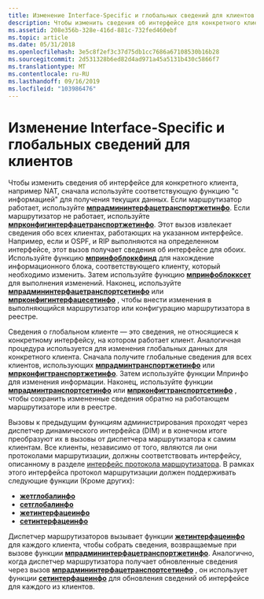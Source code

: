 ```yaml
---
title: Изменение Interface-Specific и глобальных сведений для клиентов
description: Чтобы изменить сведения об интерфейсе для конкретного клиента, например NAT, сначала используйте соответствующий параметр \ 0034; Сведения \ 0034; Функция для получения текущих данных.
ms.assetid: 208e356b-328e-416d-881c-732fed460ebf
ms.topic: article
ms.date: 05/31/2018
ms.openlocfilehash: 3e5c8f2ef3c37d75db1cc7686a67108530b16b28
ms.sourcegitcommit: 2d531328b6ed82d4ad971a45a5131b430c5866f7
ms.translationtype: MT
ms.contentlocale: ru-RU
ms.lasthandoff: 09/16/2019
ms.locfileid: "103986476"
---
```

# <a name="changing-interface-specific-and-global-information-for-clients"></a>Изменение Interface-Specific и глобальных сведений для клиентов

Чтобы изменить сведения об интерфейсе для конкретного клиента, например NAT, сначала используйте соответствующую функцию "с информацией" для получения текущих данных. Если маршрутизатор работает, используйте [**мпрадмининтерфацетранспортжетинфо**](/windows/desktop/api/Mprapi/nf-mprapi-mpradmininterfacetransportgetinfo). Если маршрутизатор не работает, используйте [**мпрконфигинтерфацетранспортжетинфо**](/windows/desktop/api/Mprapi/nf-mprapi-mprconfiginterfacetransportgetinfo). Этот вызов извлекает сведения обо всех клиентах, работающих на указанном интерфейсе. Например, если и OSPF, и RIP выполняются на определенном интерфейсе, этот вызов получает сведения об интерфейсе для обоих. Используйте функцию [**мпринфоблоккфинд**](/windows/desktop/api/Mprapi/nf-mprapi-mprinfoblockfind) для нахождение информационного блока, соответствующего клиенту, который необходимо изменить. Затем используйте функцию [**мпринфоблокксет**](/windows/desktop/api/Mprapi/nf-mprapi-mprinfoblockset) для выполнения изменений. Наконец, используйте [**мпрадмининтерфацетранспортсетинфо**](/windows/desktop/api/Mprapi/nf-mprapi-mpradmininterfacetransportsetinfo) или [**мпрконфигинтерфацесетинфо**](/windows/desktop/api/Mprapi/nf-mprapi-mprconfiginterfacesetinfo) , чтобы внести изменения в выполняющийся маршрутизатор или конфигурацию маршрутизатора в реестре.

Сведения о глобальном клиенте — это сведения, не относящиеся к конкретному интерфейсу, на котором работает клиент. Аналогичная процедура используется для изменения глобальных данных для конкретного клиента. Сначала получите глобальные сведения для всех клиентов, использующих [**мпрадминтранспортжетинфо**](/windows/desktop/api/Mprapi/nf-mprapi-mpradmintransportgetinfo) или [**мпрконфигтранспортжетинфо**](/windows/desktop/api/Mprapi/nf-mprapi-mprconfigtransportgetinfo). Затем используйте функции Мпринфо для изменения информации. Наконец, используйте функции [**мпрадминтранспортсетинфо**](/windows/desktop/api/Mprapi/nf-mprapi-mpradmintransportsetinfo) или [**мпрконфигтранспортсетинфо**](/windows/desktop/api/Mprapi/nf-mprapi-mprconfigtransportsetinfo) , чтобы сохранить измененные сведения обратно на работающем маршрутизаторе или в реестре.

Вызовы к предыдущим функциям администрирования проходят через диспетчер динамического интерфейса (DIM) и в конечном итоге преобразуют их в вызовы от диспетчера маршрутизатора к самим клиентам. Все клиенты, независимо от того, являются ли они протоколами маршрутизации, должны соответствовать интерфейсу, описанному в разделе [интерфейс протокола маршрутизатора](about-routing-protocol-interface.md). В рамках этого интерфейса протокол маршрутизации должен поддерживать следующие функции (Кроме других):

-   [**жетглобалинфо**](/windows/desktop/api/Routprot/nc-routprot-pget_global_info)
-   [**сетглобалинфо**](/windows/desktop/api/Routprot/nc-routprot-pset_global_info)
-   [**жетинтерфацеинфо**](/windows/desktop/api/Routprot/nc-routprot-pget_interface_info)
-   [**сетинтерфацеинфо**](/windows/desktop/api/Routprot/nc-routprot-pset_interface_info)

Диспетчер маршрутизаторов вызывает функции [**жетинтерфацеинфо**](/windows/desktop/api/Routprot/nc-routprot-pget_interface_info) для каждого клиента, чтобы собрать сведения, возвращаемые при вызове функции [**мпрадмининтерфацетранспортжетинфо**](/windows/desktop/api/Mprapi/nf-mprapi-mpradmininterfacetransportgetinfo). Аналогично, когда диспетчер маршрутизатора получает обновленные сведения через вызов [**мпрадмининтерфацетранспортсетинфо**](/windows/desktop/api/Mprapi/nf-mprapi-mpradmininterfacetransportsetinfo) , он использует функции [**сетинтерфацеинфо**](/windows/desktop/api/Routprot/nc-routprot-pset_interface_info) для обновления сведений об интерфейсе для каждого из клиентов.

 

 




